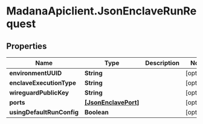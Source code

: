 # MadanaApiclient.JsonEnclaveRunRequest

## Properties

Name | Type | Description | Notes
------------ | ------------- | ------------- | -------------
**environmentUUID** | **String** |  | [optional] 
**enclaveExecutionType** | **String** |  | [optional] 
**wireguardPublicKey** | **String** |  | [optional] 
**ports** | [**[JsonEnclavePort]**](JsonEnclavePort.md) |  | [optional] 
**usingDefaultRunConfig** | **Boolean** |  | [optional] 


